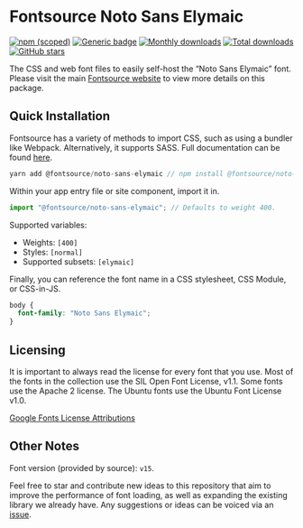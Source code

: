 # Fontsource Noto Sans Elymaic

[![npm (scoped)](https://img.shields.io/npm/v/@fontsource/noto-sans-elymaic?color=brightgreen)](https://www.npmjs.com/package/@fontsource/noto-sans-elymaic) [![Generic badge](https://img.shields.io/badge/fontsource-passing-brightgreen)](https://github.com/fontsource/fontsource) [![Monthly downloads](https://badgen.net/npm/dm/@fontsource/noto-sans-elymaic)](https://github.com/fontsource/fontsource) [![Total downloads](https://badgen.net/npm/dt/@fontsource/noto-sans-elymaic)](https://github.com/fontsource/fontsource) [![GitHub stars](https://img.shields.io/github/stars/fontsource/fontsource.svg?style=social&label=Star)](https://github.com/fontsource/fontsource/stargazers)

The CSS and web font files to easily self-host the “Noto Sans Elymaic” font. Please visit the main [Fontsource website](https://fontsource.org/fonts/noto-sans-elymaic) to view more details on this package.

## Quick Installation

Fontsource has a variety of methods to import CSS, such as using a bundler like Webpack. Alternatively, it supports SASS. Full documentation can be found [here](https://fontsource.org/docs/introduction).

```javascript
yarn add @fontsource/noto-sans-elymaic // npm install @fontsource/noto-sans-elymaic
```

Within your app entry file or site component, import it in.

```javascript
import "@fontsource/noto-sans-elymaic"; // Defaults to weight 400.
```

Supported variables:

- Weights: `[400]`
- Styles: `[normal]`
- Supported subsets: `[elymaic]`

Finally, you can reference the font name in a CSS stylesheet, CSS Module, or CSS-in-JS.

```css
body {
  font-family: "Noto Sans Elymaic";
}
```

## Licensing

It is important to always read the license for every font that you use.
Most of the fonts in the collection use the SIL Open Font License, v1.1. Some fonts use the Apache 2 license. The Ubuntu fonts use the Ubuntu Font License v1.0.

[Google Fonts License Attributions](https://fonts.google.com/attribution)

## Other Notes

Font version (provided by source): `v15`.

Feel free to star and contribute new ideas to this repository that aim to improve the performance of font loading, as well as expanding the existing library we already have. Any suggestions or ideas can be voiced via an [issue](https://github.com/fontsource/fontsource/issues).
